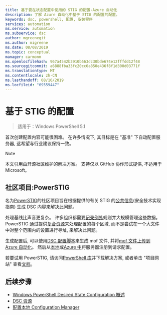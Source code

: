 ```yaml
---
title: 基于要在状态配置中使用的 STIG 的配置-Azure 自动化
description: 了解 Azure 自动化中基于 STIG 的配置的配置。
keywords: dsc, powershell, 配置, 安装程序
services: automation
ms.service: automation
ms.subservice: dsc
author: mgreenegit
ms.author: migreene
ms.date: 08/08/2019
ms.topic: conceptual
manager: carmonm
ms.openlocfilehash: 967a4542b3910b563dc30bde674e12fffdd12f48
ms.sourcegitcommit: a6888fba33fc20cc6a850e436f8f1d300d03771f
ms.translationtype: MT
ms.contentlocale: zh-CN
ms.lasthandoff: 08/16/2019
ms.locfileid: "69559447"
---
```

# <a name="configuration-based-on-stig"></a>基于 STIG 的配置

> 适用于：Windows PowerShell 5.1

首次创建配置内容可能很困难。
在许多情况下, 其目标是在 "基准" 下自动配置服务器, 这希望与行业建议保持一致。

> [!NOTE]
> 本文引用由开源社区维护的解决方案。
> 支持仅以 GitHub 协作形式提供, 不适用于 Microsoft。

## <a name="community-project-powerstig"></a>社区项目:PowerSTIG

名为[PowerSTIG](https://github.com/microsoft/powerstig)的社区项目旨在根据提供的有关 STIG 的[公共信息](https://public.cyber.mil/stigs/)(安全技术实现指南) 生成 DSC 内容来解决此问题。

处理基线比声音更复杂。
许多组织都需要[记录例外](https://github.com/microsoft/powerstig#powerstigdata)规则并大规模管理这些数据。
PowerSTIG 通过提供[复合资源](https://github.com/microsoft/powerstig#powerstigdsc)来处理配置的每个区域, 而不是尝试在一个大文件中对整个范围内的设置进行寻址, 来解决此问题。

生成配置后, 可以使用[DSC 配置脚本](/powershell/dsc/configurations)来生成 mof 文件, 并将[mof 文件上传到 Azure 自动化](/azure/automation/tutorial-configure-servers-desired-state#create-and-upload-a-configuration-to-azure-automation)。
然后从[本地](/azure/automation/automation-dsc-onboarding#physicalvirtual-windows-machines-on-premises-or-in-a-cloud-other-than-azureaws)或[Azure 中](/azure/automation/automation-dsc-onboarding#azure-virtual-machines)将服务器注册到请求配置。

若要试用 PowerSTIG, 请访问[PowerShell 库](http://www.powershellgallery.com)并下载解决方案, 或者单击 "项目网站" 查看[文档](https://github.com/microsoft/powerstig)。

## <a name="next-steps"></a>后续步骤

- [Windows PowerShell Desired State Configuration 概述](/powershell/dsc/overview/overview)
- [DSC 资源](/powershell/dsc/resources/resources)
- [配置本地 Configuration Manager](/powershell/dsc/managing-nodes/metaconfig)
